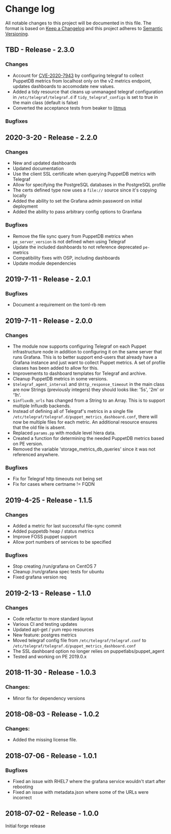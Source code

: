 # Change log

All notable changes to this project will be documented in this file.
The format is based on [Keep a Changelog](http://keepachangelog.com/en/1.0.0/)
and this project adheres to [Semantic Versioning](http://semver.org).

## TBD - Release - 2.3.0

### Changes
 - Account for [CVE-2020-7943](https://nvd.nist.gov/vuln/detail/CVE-2020-7943) by configuring telegraf to collect PuppetDB metrics from localhost only on the v2 metrics endpoint, updates dashboards to accomodate new values.
 - Added a tidy resource that cleans up unmanaged telegraf configuration in `/etc/telegraf/telegraf.d` if `tidy_telegraf_configs` is set to true in the main class (default is false)
 - Converted the acceptance tests from beaker to [litmus](https://github.com/puppetlabs/puppet_litmus)

### Bugfixes

## 2020-3-20 - Release - 2.2.0

### Changes
 - New and updated dashboards
 - Updated documentation
 - Use the client SSL certificate when querying PuppetDB metrics with Telegraf
 - Allow for specifying the PostgreSQL databases in the PostgreSQL profile
 - The certs defined type now uses a `file://` source since it's copying locally
 - Added the ability to set the Grafana admin password on initial deployment
 - Added the ability to pass arbitrary config options to Granfana

### Bugfixes
 - Remove the file sync query from PuppetDB metrics when `pe_server_version` is not defined when using Telegraf
 - Update the included dashboards to not reference deprecated `pe-` metrics
 - Compatibility fixes with OSP, including dashboards
 - Update module dependencies
 
## 2019-7-11 - Release - 2.0.1

### Bugfixes
 - Document a requirement on the toml-rb rem

## 2019-7-11 - Release - 2.0.0

### Changes
 - The module now supports configuring Telegraf on each Puppet infrastructure node in addition to configuring it on the same server that runs Grafana. This is to better support end-users that already have a Grafana instance and just want to collect Puppet metrics.  A set of profile classes has been added to allow for this.
 - Improvements to dashboard templates for Telegraf and archive.
 - Cleanup PuppetDB metrics in some versions.
 - `$telegraf_agent_interval` and `$http_response_timeout` in the main class are now Strings (previously integers) they should looks like: '5s', '2m' or '1h'.
 - `$influxdb_urls` has changed from a String to an Array. This is to support multiple Influxdb backends.
 - Instead of defining all of Telegraf's metrics in a single file `/etc/telegraf/telegraf.d/puppet_metrics_dashboard.conf`, there will now be multiple files for each metric.  An additional resource ensures that the old file is absent.
 - Replaced `params.pp` with module level hiera data.
 - Created a function for determining the needed PuppetDB metrics based
on PE version.
 - Removed the variable 'storage_metrics_db_queries' since it was not
referenced anywhere. 

### Bugfixes
 - Fix for Telegraf http timeouts not being set
 - Fix for cases where certname != FQDN

## 2019-4-25 - Release - 1.1.5

### Changes
 - Added a metric for last successful file-sync commit
 - Added puppetdb heap / status metrics
 - Improve FOSS puppet support
 - Allow port numbers of services to be specified

### Bugfixes
 - Stop creating /run/grafana on CentOS 7
 - Cleanup /run/grafana spec tests for ubuntu
 - Fixed grafana version req

## 2019-2-13 - Release - 1.1.0

### Changes
 - Code refactor to more standard layout
 - Various CI and testing updates
 - Updated apt-get / yum repo resources
 - New feature: postgres metrics
 - Moved telegraf config file from `/etc/telegraf/telegraf.conf` to `/etc/telegraf/telegraf.d/puppet_metrics_dashboard.conf`
 - The SSL dashboard option no longer relies on puppetlabs/puppet_agent
 - Tested and working on PE 2019.0.x

## 2018-11-30 - Release - 1.0.3

### Changes:
 - Minor fix for dependency versions

## 2018-08-03 - Release - 1.0.2

### Changes:
 - Added the missing license file.

## 2018-07-06 - Release - 1.0.1

### Bugfixes
- Fixed an issue with RHEL7 where the grafana service wouldn't start after rebooting
- Fixed an issue with metadata.json where some of the URLs were incorrect

## 2018-07-02 - Release - 1.0.0

Initial forge release
